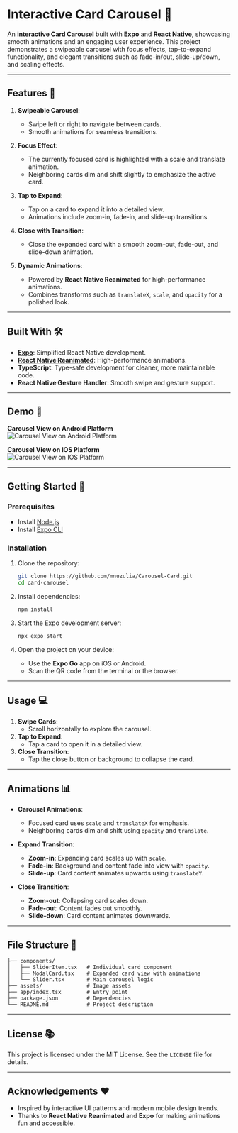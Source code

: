 # Interactive Card Carousel 🎠

An **interactive Card Carousel** built with **Expo** and **React Native**, showcasing smooth animations and an engaging user experience. This project demonstrates a swipeable carousel with focus effects, tap-to-expand functionality, and elegant transitions such as fade-in/out, slide-up/down, and scaling effects.

---

## Features 🚀

1. **Swipeable Carousel**:
   - Swipe left or right to navigate between cards.
   - Smooth animations for seamless transitions.

2. **Focus Effect**:
   - The currently focused card is highlighted with a scale and translate animation.
   - Neighboring cards dim and shift slightly to emphasize the active card.

3. **Tap to Expand**:
   - Tap on a card to expand it into a detailed view.
   - Animations include zoom-in, fade-in, and slide-up transitions.

4. **Close with Transition**:
   - Close the expanded card with a smooth zoom-out, fade-out, and slide-down animation.

5. **Dynamic Animations**:
   - Powered by **React Native Reanimated** for high-performance animations.
   - Combines transforms such as `translateX`, `scale`, and `opacity` for a polished look.

---

## Built With 🛠️

- **[Expo](https://expo.dev/)**: Simplified React Native development.
- **[React Native Reanimated](https://docs.swmansion.com/react-native-reanimated/)**: High-performance animations.
- **TypeScript**: Type-safe development for cleaner, more maintainable code.
- **React Native Gesture Handler**: Smooth swipe and gesture support.

---

## Demo 📸
**Carousel View on Android Platform** <br />
![Carousel View on Android Platform](demo/carousel-card-android.gif)

**Carousel View on IOS Platform** <br />
![Carousel View on IOS Platform](demo/carousel-card-ios.gif)

---

## Getting Started 🚦

### Prerequisites
- Install [Node.js](https://nodejs.org/)
- Install [Expo CLI](https://docs.expo.dev/get-started/installation/)

### Installation

1. Clone the repository:
   ```bash
   git clone https://github.com/mnuzulia/Carousel-Card.git
   cd card-carousel
   ```

2. Install dependencies:
   ```bash
   npm install
   ```

3. Start the Expo development server:
   ```bash
   npx expo start
   ```

4. Open the project on your device:
   - Use the **Expo Go** app on iOS or Android.
   - Scan the QR code from the terminal or the browser.

---

## Usage 💻

1. **Swipe Cards**:
   - Scroll horizontally to explore the carousel.
2. **Tap to Expand**:
   - Tap a card to open it in a detailed view.
3. **Close Transition**:
   - Tap the close button or background to collapse the card.

---

## Animations 📊

- **Carousel Animations**:
  - Focused card uses `scale` and `translateX` for emphasis.
  - Neighboring cards dim and shift using `opacity` and `translate`.

- **Expand Transition**:
  - **Zoom-in**: Expanding card scales up with `scale`.
  - **Fade-in**: Background and content fade into view with `opacity`.
  - **Slide-up**: Card content animates upwards using `translateY`.

- **Close Transition**:
  - **Zoom-out**: Collapsing card scales down.
  - **Fade-out**: Content fades out smoothly.
  - **Slide-down**: Card content animates downwards.

---

## File Structure 📂

```
├── components/
│   ├── SliderItem.tsx   # Individual card component
│   ├── ModalCard.tsx    # Expanded card view with animations
│   └── Slider.tsx       # Main carousel logic
├── assets/              # Image assets
├── app/index.tsx        # Entry point
├── package.json         # Dependencies
└── README.md            # Project description
```
---

## License 📚

This project is licensed under the MIT License. See the `LICENSE` file for details.

---

## Acknowledgements ❤️

- Inspired by interactive UI patterns and modern mobile design trends.
- Thanks to **React Native Reanimated** and **Expo** for making animations fun and accessible.
